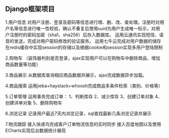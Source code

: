 ## Django框架项目
1.用户信息
  对用户注册、登录及密码等信息进行增、删、改、查处理。注册时对用户名等信息进行唯一性校验，确认不重复后使用uuid为用户生成唯一标示，对用户注册时的密码加密（sha1、sha256）后存入数据库。
  运用云通讯实现短信、语音的发送，完成对用户密码修改的验证服务。
  运用七牛云完成对用户数据的储存
  在redis缓存中实现session的存储以及根据cookie和session实现多用户登陆限制
  
2.购物车
  （装饰器判别是否登录，ajax实现用户可以在购物车中删除商品、增加商品数量等功能）
  
3.商品展示
  从数据库查询相应商品数据并展示，ajax完成数据异步加载。
  
4.商品搜索
  运用jieba+haystack+whoosh完成商品多条件检索（类别、价格等）
  
5.订单管理
 运用事务完成订单：
  1、判断库存
  2、减少库存
  3、创建订单对象
  4、创建详单对象
  5、删除购物车
  
6.浏览记录
  记录用户最近7天内浏览记录，sql查找最新几条浏览记录并展示
  
7.物流跟踪
  接入快递鸟完成客户订单物流信息的实时同步
  接入百度地图以及使用ECharts实现后台数据统计展现
